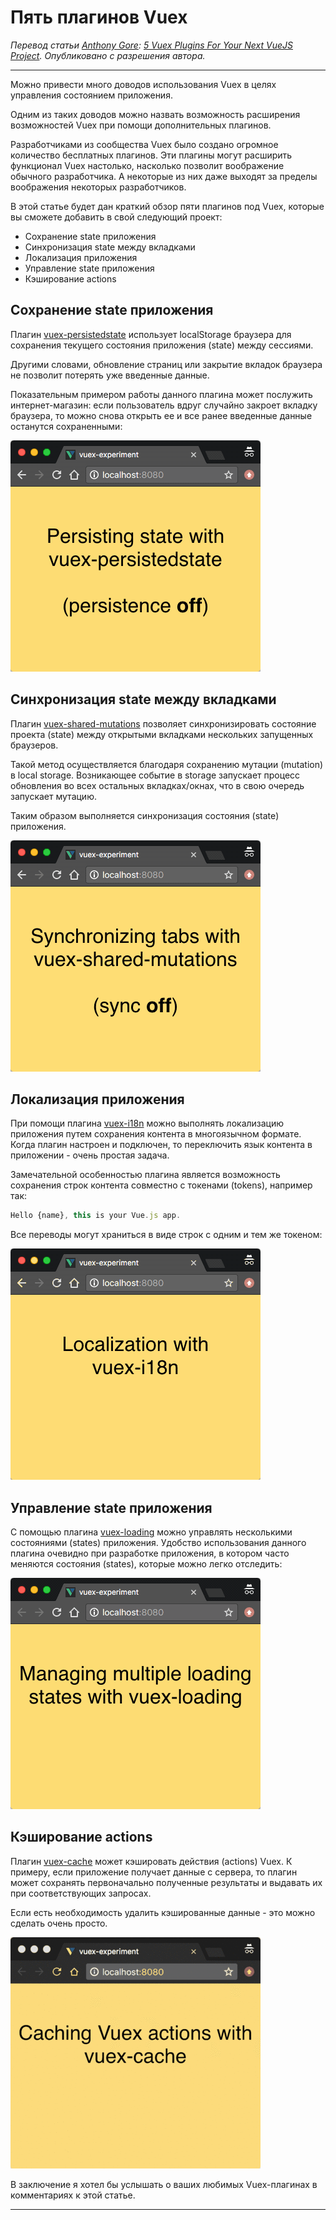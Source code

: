 # Пять плагинов Vuex

*Перевод статьи [Anthony Gore](https://twitter.com/anthonygore): [5 Vuex Plugins For Your Next VueJS Project](https://vuejsdevelopers.com/2017/09/11/vue-js-vuex-plugins/). Опубликовано с разрешения автора.*

***

Можно привести много доводов использования Vuex в целях управления состоянием приложения.

Одним из таких доводов можно назвать возможность расширения возможностей Vuex при помощи дополнительных плагинов.

Разработчиками из сообщества Vuex было создано огромное количество бесплатных плагинов. Эти плагины могут расширить функционал Vuex настолько, насколько позволит воображение обычного разработчика. А некоторые из них даже выходят за пределы воображения некоторых разработчиков.

В этой статье будет дан краткий обзор пяти плагинов под Vuex, которые вы сможете добавить в свой следующий проект:

  * Сохранение state приложения
  * Синхронизация state между вкладками
  * Локализация приложения
  * Управление state приложения
  * Кэширование actions

## Сохранение state приложения

Плагин [vuex-persistedstate](https://github.com/robinvdvleuten/vuex-persistedstate "Persist Vuex state with localStorage") использует localStorage браузера для сохранения текущего состояния приложения (state) между сессиями.

Другими словами, обновление страниц или закрытие вкладок браузера не позволит потерять уже введенные данные.

Показательным примером работы данного плагина может послужить интернет-магазин: если пользователь вдруг случайно закроет вкладку браузера, то можно снова открыть ее и все ранее введенные данные останутся сохраненными:

![Persist Vuex state with localStorage](./images/vuex_plugins_01.gif "Persist Vuex state with localStorage")

## Синхронизация state между вкладками

Плагин [vuex-shared-mutations](https://github.com/xanf/vuex-shared-mutations) позволяет синхронизировать состояние проекта (state) между открытыми вкладками нескольких запущенных браузеров.

Такой метод осуществляется благодаря сохранению мутации (mutation) в local storage. Возникающее событие в storage запускает процесс обновления во всех остальных вкладках/окнах, что в свою очередь запускает мутацию.

Таким образом выполняется синхронизация состояния (state) приложения.

![Share Vuex mutations between tabs/windows](./images/vuex_plugins_02.gif "Share Vuex mutations between tabs/windows")

## Локализация приложения

При помощи плагина [vuex-i18n](https://github.com/dkfbasel/vuex-i18n "vuex-i18n") можно выполнять локализацию приложения путем сохранения контента в многоязычном формате. Когда плагин настроен и подключен, то переключить язык контента в приложении - очень простая задача.

Замечательной особенностью плагина является возможность сохранения строк контента совместно с токенами (tokens), например так:

```js
Hello {name}, this is your Vue.js app.
```

Все переводы могут храниться в виде строк с одним и тем же токеном:

![vuex-i18n](./images/vuex_plugins_03.gif "vuex-i18n")

## Управление state приложения

С помощью плагина [vuex-loading](https://github.com/f/vuex-loading) можно управлять несколькими состояниями (states) приложения. Удобство использования данного плагина очевидно при разработке приложения, в котором часто меняются состояния (states), которые можно легко отследить:

![vuex-loading](./images/vuex_plugins_04.gif "vuex-loading")

## Кэширование actions

Плагин [vuex-cache](https://github.com/superwf/vuex-cache "vuex-cache") может кэшировать действия (actions) Vuex. К примеру, если приложение получает данные с сервера, то плагин может сохранять первоначально полученные результаты и выдавать их при соответствующих запросах.

Если есть необходимость удалить кэшированные данные - это можно сделать очень просто.

![vuex-cache](./images/vuex_plugins_05.gif "vuex-cache")

В заключение я хотел бы услышать о ваших любимых Vuex-плагинах в комментариях к этой статье.

***
